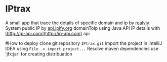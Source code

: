 # IPtrax
A small app that trace the details of specific domain and ip by [realvjy](http://github.com/realvjy)
System public IP by [api.ipify.org](https://api.ipify.org)
domainToIp using Java API
IP details with [http://ip-api.com](http://ip-api.com) api


#How to deploy
clone git repository `IPtrax.git`
import the project in intelliJ IDEA using `File -> import project...`
Resolve maven dependencies
use 'jfx:jar' for creating distribuation

